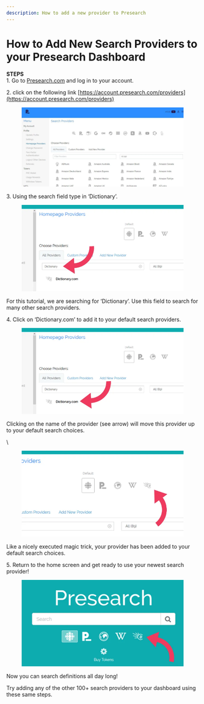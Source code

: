 ```yaml
---
description: How to add a new provider to Presearch
---
```


# How to Add New Search Providers to your Presearch Dashboard

**STEPS**\
1\. Go to [Presearch.com](https://presearch.com/) and log in to your account.

2\. click on the following link  [https://account.presearch.com/providers](https://account.presearch.com/providers)

<figure><img src="../../.gitbook/assets/image (21).png" alt=""><figcaption></figcaption></figure>

3\. Using the search field type in ‘Dictionary’.

<figure><img src="../../.gitbook/assets/image (22).png" alt=""><figcaption></figcaption></figure>

For this tutorial, we are searching for ‘Dictionary’. Use this field to search for many other search providers.

4\. Click on ‘Dictionary.com’ to add it to your default search providers.

<figure><img src="../../.gitbook/assets/image (23).png" alt=""><figcaption></figcaption></figure>

Clicking on the name of the provider (see arrow) will move this provider up to your default search choices.

\


<figure><img src="../../.gitbook/assets/image (25).png" alt=""><figcaption></figcaption></figure>

Like a nicely executed magic trick, your provider has been added to your default search choices.

5\. Return to the home screen and get ready to use your newest search provider!

<figure><img src="../../.gitbook/assets/image (27).png" alt=""><figcaption></figcaption></figure>

Now you can search definitions all day long!

Try adding any of the other 100+ search providers to your dashboard using these same steps.
